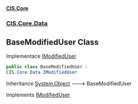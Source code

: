 #### [CIS.Core](index.md 'index')
### [CIS.Core.Data](CIS.Core.Data.md 'CIS.Core.Data')

## BaseModifiedUser Class

Implementace [IModifiedUser](CIS.Core.Data.IModifiedUser.md 'CIS.Core.Data.IModifiedUser')

```csharp
public class BaseModifiedUser :
CIS.Core.Data.IModifiedUser
```

Inheritance [System.Object](https://docs.microsoft.com/en-us/dotnet/api/System.Object 'System.Object') &#129106; BaseModifiedUser

Implements [IModifiedUser](CIS.Core.Data.IModifiedUser.md 'CIS.Core.Data.IModifiedUser')